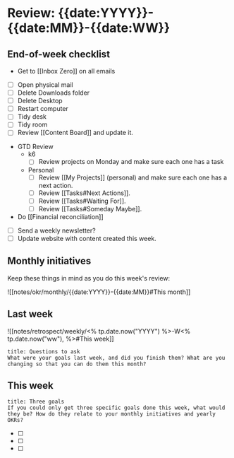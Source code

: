 # Review: {{date:YYYY}}-{{date:MM}}-{{date:WW}}

## End-of-week checklist

- Get to [[Inbox Zero]] on all emails 
- [ ] Open physical mail
- [ ] Delete Downloads folder
- [ ] Delete Desktop
- [ ] Restart computer
- [ ] Tidy desk
- [ ] Tidy room
- [ ] Review [[Content Board]] and update it.
- GTD Review
	- k6
		- [ ] Review projects on Monday and make sure each one has a task
	- Personal
		- [ ] Review [[My Projects]] (personal) and make sure each one has a next action.
		- [ ] Review [[Tasks#Next Actions]].
		- [ ] Review [[Tasks#Waiting For]].
		- [ ] Review [[Tasks#Someday Maybe]].
- Do [[Financial reconciliation]]
- [ ] Send a weekly newsletter?
- [ ] Update website with content created this week.

## Monthly initiatives

Keep these things in mind as you do this week's review:

![[notes/okr/monthly/{{date:YYYY}}-{{date:MM}}#This month]]

## Last week

![[notes/retrospect/weekly/<% tp.date.now("YYYY") %>-W<% tp.date.now("ww"), %>#This week]]

```ad-question
title: Questions to ask
What were your goals last week, and did you finish them? What are you changing so that you can do them this month?
```

## This week

```ad-question
title: Three goals
If you could only get three specific goals done this week, what would they be? How do they relate to your monthly initiatives and yearly OKRs?
```

- [ ] 
- [ ] 
- [ ] 

